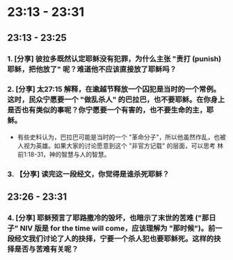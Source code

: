 # 23:13 - 23:31 

## 23:13 - 23:25 

### 1. [分享] 彼拉多既然认定耶稣没有犯罪，为什么主张 "责打 (punish) 耶稣，把他放了" 呢？难道他不应该直接放了耶稣吗？

### 2. [分享] 太27:15 解释，在逾越节释放一个囚犯是当时的一个常例。这时，民众宁愿要一个 "做乱杀人" 的巴拉巴，也不要耶稣。在你身上是否也有类似的事呢？你宁愿要一个有害的，也不要生命的主，耶稣。

* 有些史料认为，巴拉巴可能是当时的一个 "革命分子"，所以他虽然作乱，也被人视为英雄。如果大家的讨论愿意到这个 "非官方记载" 的层面，可以思考 林前1:18-31，神的智慧与人的智慧。

### 3. 【分享] 读完这一段经文，你觉得是谁杀死耶稣？

## 23:26 - 23:31 

### 4. [分享] 耶稣预言了耶路撒冷的毁坏，也暗示了末世的苦难 ("那日子" NIV 版是 for the time will come，应该理解为 "那时候")。前一段经文我们讨论了人的抉择，宁要一个杀人犯也要耶稣死。这样的抉择是否与苦难有关呢？